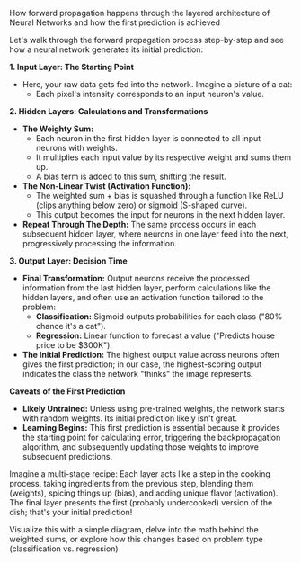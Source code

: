 How forward propagation happens through the layered architecture of Neural Networks and how the first prediction is achieved

Let's walk through the forward propagation process step-by-step and  see how a neural network generates its initial prediction:

**1. Input Layer: The Starting Point**

* Here, your raw data gets fed into the network. Imagine a picture of a cat:
    * Each pixel's intensity corresponds to an input neuron's value.

**2. Hidden Layers:  Calculations and Transformations**

* **The Weighty Sum:**
    * Each neuron in the first hidden layer is connected to all input neurons with weights.
    * It multiplies each input value by its respective weight and sums them up.
    * A bias term is added to this sum, shifting the result.
* **The Non-Linear Twist (Activation Function):**
    * The weighted sum + bias is squashed through a function like ReLU (clips anything below zero) or sigmoid (S-shaped curve). 
    * This output becomes the input for neurons in the next hidden layer.
* **Repeat Through The Depth:** The same process occurs in each subsequent hidden layer, where neurons in one layer feed into the next, progressively processing the information.

**3. Output Layer: Decision Time**

* **Final Transformation:** Output neurons receive the processed information from the last hidden layer, perform calculations like the hidden layers, and often use  an activation function tailored to the problem:
   * **Classification:** Sigmoid outputs probabilities for each class ("80% chance it's a cat").
   * **Regression:** Linear function to forecast a value ("Predicts house price to be $300K").
* **The Initial Prediction:** The highest output value across neurons often gives the first prediction; in our case, the highest-scoring  output indicates the class the network "thinks" the image represents.

**Caveats of the First Prediction**

* **Likely Untrained:** Unless using pre-trained weights, the network starts with random weights. Its initial prediction likely isn't  great.
* **Learning Begins:** This first prediction is essential because it provides the starting point for calculating error, triggering the backpropagation algorithm, and subsequently updating those weights to improve subsequent predictions.

Imagine a  multi-stage recipe: Each layer acts like a step in the cooking process, taking ingredients from the previous step, blending them (weights), spicing things up (bias), and adding unique flavor (activation). The final layer presents the first (probably undercooked) version of the dish; that's your initial prediction! 

Visualize this with a simple diagram, delve into the math behind the weighted sums, or explore how this changes based on problem type (classification vs. regression)

